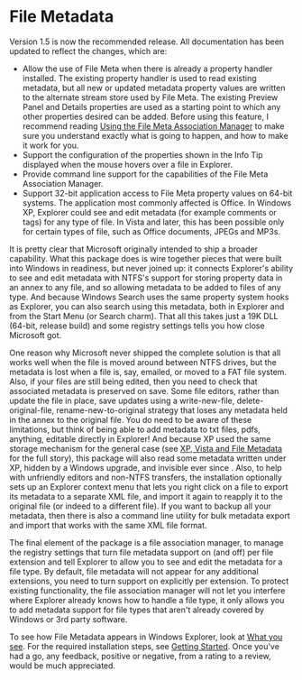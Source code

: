 ﻿# File Metadata

Version 1.5 is now the recommended release. All documentation has been updated to reflect the changes, which are:
* Allow the use of File Meta when there is already a property handler installed. The existing property handler is used to read existing metadata, but all new or updated metadata property values are written to the alternate stream store used by File Meta. The existing Preview Panel and Details properties are used as a starting point to which any other properties desired can be added.  Before using this feature, I recommend reading [Using the File Meta Association Manager](Using-the-File-Meta-Association-Manager) to make sure you understand exactly what is going to happen, and how to make it work for you.
* Support the configuration of the properties shown in the Info Tip displayed when the mouse hovers over a file in Explorer.
* Provide command line support for the capabilities of the File Meta Association Manager.
* Support 32-bit application access to File Meta property values on 64-bit systems. The application most commonly affected is Office.
In Windows XP, Explorer could see and edit metadata (for example comments or tags) for any type of file. In Vista and later, this has been possible only for certain types of file, such as Office documents, JPEGs and MP3s. 

It is pretty clear that Microsoft originally intended to ship a broader capability. What this package does is wire together pieces that were built into Windows in readiness, but never joined up: it connects Explorer's ability to see and edit metadata with NTFS's support for storing property data in an annex to any file, and so allowing metadata to be added to files of any type.  And because Windows Search uses the same property system hooks as Explorer, you can also search using this metadata, both in Explorer and from the Start Menu (or Search charm).  That all this takes just a 19K DLL (64-bit, release build) and some registry settings tells you how close Microsoft got. 

One reason why Microsoft never shipped the complete solution is that all works well when the file is moved around between NTFS drives, but the metadata is lost when a file is, say, emailed, or moved to a FAT file system.  Also, if your files are still being edited, then you need to check that associated metadata is preserved on save.  Some file editors, rather than update the file in place, save updates using a write-new-file, delete-original-file, rename-new-to-original strategy that loses any metadata held in the annex to the original file.  You do need to be aware of these limitations, but think of being able to add metadata to txt files, pdfs, anything, editable directly in Explorer!  And because XP used the same storage mechanism for the general case (see [XP, Vista and File Metadata](XP,-Vista-and-File-Metadata) for the full story), this package will also read some metadata written under XP, hidden by a Windows upgrade, and invisible ever since .  Also, to help with unfriendly editors and non-NTFS transfers, the installation optionally sets up an Explorer context menu that lets you right click on a file to export its metadata to a separate XML file, and import it again to reapply it to the original file (or indeed to a different file).  If you want to backup all your metadata, then there is also a command line utility for bulk metadata export and import that works with the same XML file format.

The final element of the package is a file association manager, to manage the registry settings that turn file metadata support on (and off) per file extension and tell Explorer to allow you to see and edit the metadata for a file type.  By default, file metadata will not appear for any additional extensions, you need to turn support on explicitly per extension. To protect existing functionality, the file association manager will not let you interfere where Explorer already knows how to handle a file type, it only allows you to add metadata support for file types that aren't already covered by Windows or 3rd party software.  

To see how File Metadata appears in Windows Explorer, look at [What you see](What-you-see).  For the required installation steps, see [Getting Started](Getting-Started).    Once you've had a go, any feedback, positive or negative, from a rating to a review, would be much appreciated.



